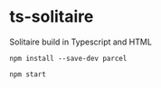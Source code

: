 # ts-solitaire
Solitaire build in Typescript and HTML


    npm install --save-dev parcel

    npm start